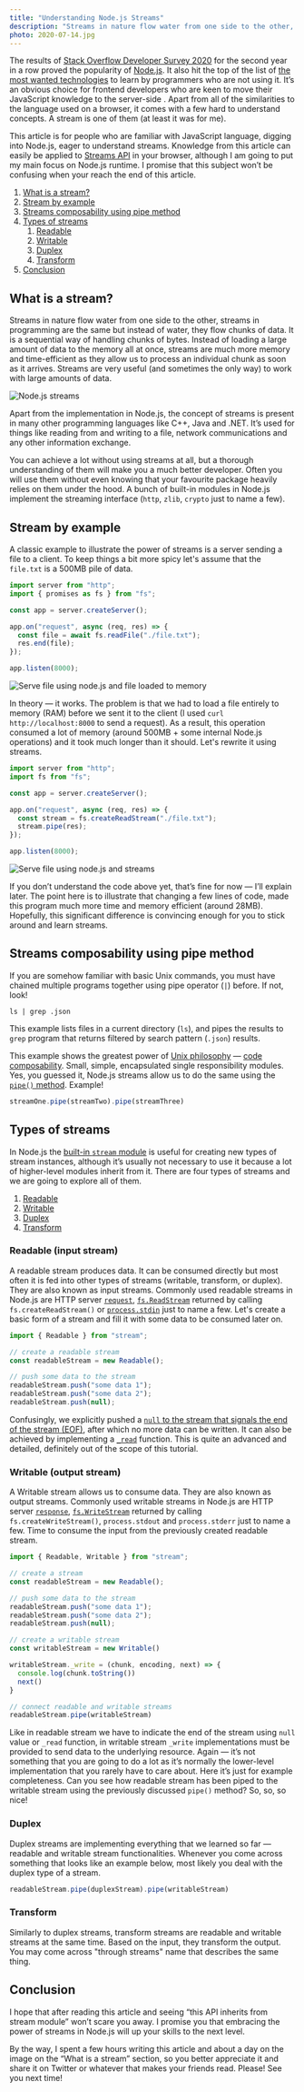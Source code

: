 ```yaml
---
title: "Understanding Node.js Streams"
description: "Streams in nature flow water from one side to the other, streams in programming are the same but instead of water, they flow chunks of data. It is a sequential way of handling chunks of bytes. You can achieve a lot without using streams at all, but a thorough understanding of them will make you a much better developer."
photo: 2020-07-14.jpg
---
```


The results of [Stack Overflow Developer Survey 2020](https://insights.stackoverflow.com/survey/2020#technology-other-frameworks-libraries-and-tools) for the second year in a row proved the popularity of [Node.js](https://nodejs.org/). It also hit the top of the list of [the most wanted technologies](https://insights.stackoverflow.com/survey/2020#technology-most-loved-dreaded-and-wanted-other-frameworks-libraries-and-tools-wanted3) to learn by programmers who are not using it. It’s an obvious choice for frontend developers who are keen to move their JavaScript knowledge to the server-side . Apart from all of the similarities to the language used on a browser, it comes with a few hard to understand concepts. A stream is one of them (at least it was for me).

This article is for people who are familiar with JavaScript language, digging into Node.js, eager to understand streams. Knowledge from this article can easily be applied to [Streams API](https://streams.spec.whatwg.org) in your browser, although I am going to put my main focus on Node.js runtime. I promise that this subject won’t be confusing when your reach the end of this article.

1. [What is a stream?](#what-is-a-stream)
2. [Stream by example](#stream-by-example)
3. [Streams composability using pipe method](#streams-composability-using-pipe-method)
4. [Types of streams](#types-of-streams)
    1. [Readable](#readable-input-stream)
    2. [Writable](#writable-output-stream)
    3. [Duplex](#duplex)
    4. [Transform](#transform)
5. [Conclusion](#conclusion)

## What is a stream?

Streams in nature flow water from one side to the other, streams in programming are the same but instead of water, they flow chunks of data. It is a sequential way of handling chunks of bytes. Instead of loading a large amount of data to the memory all at once, streams are much more memory and time-efficient as they allow us to process an individual chunk as soon as it arrives. Streams are very useful (and sometimes the only way) to work with large amounts of data.

![Node.js streams](/photos/2020-07-14-1.png)

Apart from the implementation in Node.js, the concept of streams is present in many other programming languages like C++, Java and .NET. It’s used for things like reading from and writing to a file, network communications and any other information exchange.

You can achieve a lot without using streams at all, but a thorough understanding of them will make you a much better developer. Often you will use them without even knowing that your favourite package heavily relies on them under the hood. A bunch of built-in modules in Node.js implement the streaming interface (`http`, `zlib`, `crypto` just to name a few).

## Stream by example

A classic example to illustrate the power of streams is a server sending a file to a client. To keep things a bit more spicy let's assume that the `file.txt` is a 500MB pile of data.

```js
import server from "http";
import { promises as fs } from "fs";

const app = server.createServer();

app.on("request", async (req, res) => {
  const file = await fs.readFile("./file.txt");
  res.end(file);
});

app.listen(8000);
```

![Serve file using node.js and file loaded to memory](/photos/2020-07-14-2.jpg)

In theory — it works. The problem is that we had to load a file entirely to memory (RAM) before we sent it to the client (I used `curl http://localhost:8000` to send a request). As a result, this operation consumed a lot of memory (around 500MB + some internal Node.js operations) and it took much longer than it should. Let's rewrite it using streams.

```js
import server from "http";
import fs from "fs";

const app = server.createServer();

app.on("request", async (req, res) => {
  const stream = fs.createReadStream("./file.txt");
  stream.pipe(res);
});

app.listen(8000);
```

![Serve file using node.js and streams](/photos/2020-07-14-3.jpg)

If you don’t understand the code above yet, that’s fine for now — I’ll explain later. The point here is to illustrate that changing a few lines of code, made this program much more time and memory efficient (around 28MB). Hopefully, this significant difference is convincing enough for you to stick around and learn streams.

## Streams composability using pipe method

If you are somehow familiar with basic Unix commands, you must have chained multiple programs together using pipe operator (`|`) before. If not, look!

```
ls | grep .json 
```

This example lists files in a current directory (`ls`), and pipes the results to `grep` program that returns filtered by search pattern (`.json`) results.

This example shows the greatest power of [Unix philosophy](https://en.wikipedia.org/wiki/Unix_philosophy) — [code composability](https://en.wikipedia.org/wiki/Composability). Small, simple, encapsulated single responsibility modules. Yes, you guessed it, Node.js streams allow us to do the same using the [`pipe()` method](https://nodejs.org/api/stream.html#stream_readable_pipe_destination_options). Example!

```js
streamOne.pipe(streamTwo).pipe(streamThree)
```

## Types of streams

In Node.js the [built-in `stream` module](https://nodejs.org/api/stream.html) is useful for creating new types of stream instances, although it’s usually not necessary to use it because a lot of higher-level modules inherit from it. There are four types of streams and we are going to explore all of them.

1. [Readable](#readable-input-stream)
2. [Writable](#writable-output-stream)
3. [Duplex](#duplex)
4. [Transform](#transform)

### Readable (input stream)

A readable stream produces data. It can be consumed directly but most often it is fed into other types of streams (writable, transform, or duplex). They are also known as input streams. Commonly used readable streams in Node.js are HTTP server [`request`](https://nodejs.org/api/http.html#http_event_request), [`fs.ReadStream`](https://nodejs.org/api/fs.html#fs_class_fs_readstream) returned by calling `fs.createReadStream()` or [`process.stdin`](https://nodejs.org/api/process.html#process_process_stdin) just to name a few. Let's create a basic form of a stream and fill it with some data to be consumed later on.

```js
import { Readable } from "stream";

// create a readable stream
const readableStream = new Readable();

// push some data to the stream
readableStream.push("some data 1");
readableStream.push("some data 2");
readableStream.push(null);
```

Confusingly, we explicitly pushed a [`null` to the stream that signals the end of the stream (EOF)](https://nodejs.org/api/stream.html#stream_readable_push_chunk_encoding), after which no more data can be written. It can also be achieved by implementing a [`_read`](https://nodejs.org/api/stream.html#stream_readable_read_size_1) function. This is quite an advanced and detailed, definitely out of the scope of this tutorial.

### Writable (output stream)

A Writable stream allows us to consume data. They are also known as output streams. Commonly used writable streams in Node.js are HTTP server [`response`](https://nodejs.org/api/http.html#http_class_http_serverresponse), [`fs.WriteStream`](https://nodejs.org/api/fs.html#fs_class_fs_writestream) returned by calling `fs.createWriteStream()`, `process.stdout` and `process.stderr` just to name a few. Time to consume the input from the previously created readable stream. 

```js
import { Readable, Writable } from "stream";

// create a stream
const readableStream = new Readable();

// push some data to the stream
readableStream.push("some data 1");
readableStream.push("some data 2");
readableStream.push(null);

// create a writable stream
const writableStream = new Writable()

writableStream._write = (chunk, encoding, next) => {
  console.log(chunk.toString())
  next()
}

// connect readable and writable streams
readableStream.pipe(writableStream)
```

Like in readable stream we have to indicate the end of the stream using `null` value or `_read` function, in writable stream `_write` implementations must be provided to send data to the underlying resource. Again — it’s not something that you are going to do a lot as it’s normally the lower-level implementation that you rarely have to care about. Here it’s just for example completeness. Can you see how readable stream has been piped to the writable stream using the previously discussed `pipe()` method? So, so, so nice!

### Duplex

Duplex streams are implementing everything that we learned so far — readable and writable stream functionalities. Whenever you come across something that looks like an example below, most likely you deal with the duplex type of a stream.

```js
readableStream.pipe(duplexStream).pipe(writableStream)
```

### Transform

Similarly to duplex streams, transform streams are readable and writable streams at the same time. Based on the input, they transform the output. You may come across "through streams" name that describes the same thing.

## Conclusion

I hope that after reading this article and seeing “this API inherits from stream module” won’t scare you away. I promise you that embracing the power of streams in Node.js will up your skills  to the next level.

By the way, I spent a few hours writing this article and about a day on the image on the “What is a stream” section, so you better appreciate it and share it on Twitter or whatever that makes your friends read. Please! See you next time! 
